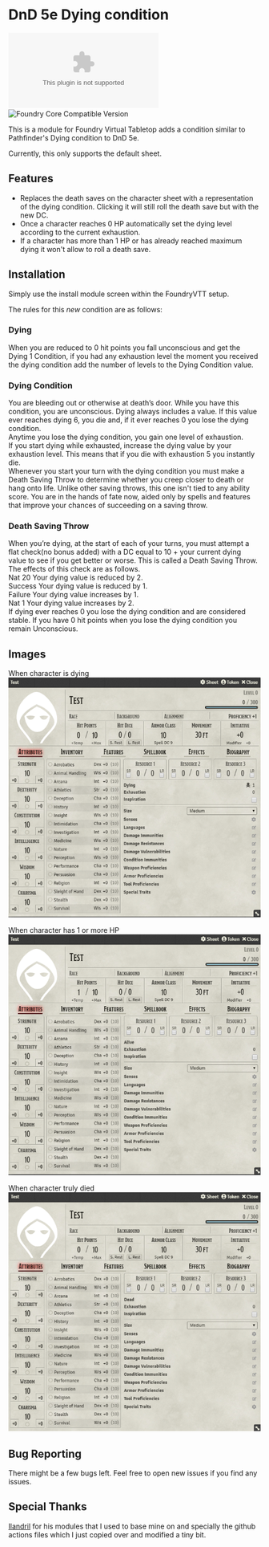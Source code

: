 # DnD 5e Dying condition
![Latest Release Download Count](https://img.shields.io/github/downloads/amuxix/FoundryVTT-Dying/latest/module.zip?color=brightgreen&label=Downloads&link=https://github.com/Amuxix/FoundryVTT-Dying/releases)
![Foundry Core Compatible Version](https://img.shields.io/badge/dynamic/json?color=brightgreen&label=Foundry%20Version&query=$.compatibleCoreVersion&url=https%3A%2F%2Fgithub.com%2FAmuxix%2FFoundryVTT-Dying%2Freleases%2Flatest%2Fdownload%2Fmodule.json&link=https://foundryvtt.com/packages/dying-condition)

This is a module for Foundry Virtual Tabletop adds a condition similar to Pathfinder's Dying condition to DnD 5e.

Currently, this only supports the default sheet.


## Features
* Replaces the death saves on the character sheet with a representation of the dying condition.
  Clicking it will still roll the death save but with the new DC.
* Once a character reaches 0 HP automatically set the dying level according to the current exhaustion.
* If a character has more than 1 HP or has already reached maximum dying it won't allow to roll a death save.


## Installation
Simply use the install module screen within the FoundryVTT setup.

The rules for this *new* condition are as follows:

### Dying
When you are reduced to 0 hit points you fall unconscious and get the Dying 1 Condition, if you had any exhaustion level the moment you received the dying condition add the number of levels to the Dying Condition value.


### Dying Condition
You are bleeding out or otherwise at death’s door. While you have this condition, you are unconscious. Dying always includes a value. If this value ever reaches dying 6, you die and, if it ever reaches 0 you lose the dying condition.  
Anytime you lose the dying condition, you gain one level of exhaustion.  
If you start dying while exhausted, increase the dying value by your exhaustion level. This means that if you die with exhaustion 5 you instantly die.  
Whenever you start your turn with the dying condition you must make a Death Saving Throw to determine whether you creep closer to death or hang onto life. Unlike other saving throws, this one isn't tied to any ability score. You are in the hands of fate now, aided only by spells and features that improve your chances of succeeding on a saving throw.


### Death Saving Throw
When you’re dying, at the start of each of your turns, you must attempt a flat check(no bonus added) with a DC equal to 10 + your current dying value to see if you get better or worse. This is called a Death Saving Throw. The effects of this check are as follows.  
Nat 20 Your dying value is reduced by 2.  
Success Your dying value is reduced by 1.  
Failure Your dying value increases by 1.  
Nat 1 Your dying value increases by 2.  
If dying ever reaches 0 you lose the dying condition and are considered stable. If you have 0 hit points when you lose the dying condition you remain Unconscious.  

## Images
When character is dying
![FoundryVTT-Dying](screenshots/Dying.png)

When character has 1 or more HP
![FoundryVTT-Dying](screenshots/Alive.png)

When character truly died
![FoundryVTT-Dying](screenshots/Dead.png)

## Bug Reporting
There might be a few bugs left. Feel free to open new issues if you find any issues.

## Special Thanks
[Ilandril](https://github.com/illandril) for his modules that I used to base mine on and specially the github actions files which I just copied over and modified a tiny bit.
